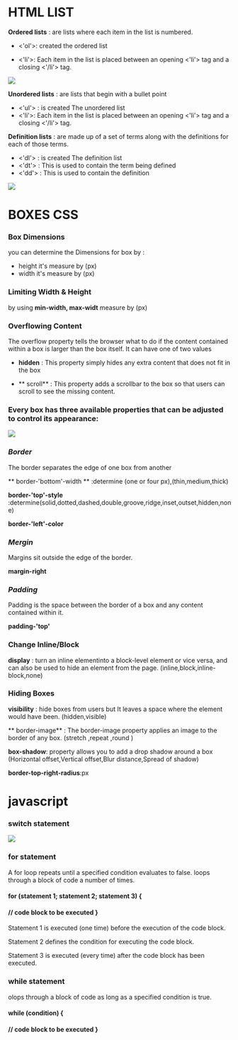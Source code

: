 # HTML LIST
**Ordered lists** :
 are lists where each item in the list is numbered.

 * <'ol'>: created the ordered list

* <'li'>: Each item in the list is placed between an opening <'li'> tag and a closing <'/li'> tag.

<img src = 'https://i2.wp.com/www.tutorialbrain.com/wp-content/uploads/2019/01/ordered-list.jpg?fit=474%2C397&ssl=1'>




**Unordered lists** : are lists that begin with a bullet point  

* <'ul'> :  is created The unordered list
* <'li'>: Each item in the list is placed between an opening <'li'> tag and a closing <'/li'> tag.


 
**Definition lists** :  are made up of a set of terms along with the definitions for each of those terms.

 * <'dl'> : is created The definition list
 * <'dt'> : This is used to contain the term being defined
 * <'dd'> : This is used to contain the  definition


 <img src = 'https://i0.wp.com/www.tutorialbrain.com/wp-content/uploads/2019/01/Description-List.jpg?fit=474%2C397&ssl=1'>

 


# BOXES CSS
### Box Dimensions
you can determine the Dimensions for box by :
 * height it's measure by (px)
* width it's measure by (px)

### Limiting Width & Height
by using **min-width, max-widt** measure by (px)


### Overflowing Content 
The overflow property tells the browser what to do if the content contained within a box is larger than the box itself. It can have one of two values
* **hidden** : This property simply hides any extra content that does not fit in the box

* ** scroll** : This property adds a scrollbar to the box so that users can scroll to see the missing content.

### Every box has three available properties that can be adjusted to control its appearance:

<img src = 'https://i.pinimg.com/originals/61/f2/71/61f271bb01d3b693943cae6ca63ec311.png'>

### *Border*
The border separates the edge of one box from another

** border-'bottom'-width ** :determine (one or four px),(thin,medium,thick)

**border-'top'-style** :determine(solid,dotted,dashed,double,groove,ridge,inset,outset,hidden,none)

**border-'left'-color** 

### *Mergin* 
Margins sit outside the edge of the border.

**margin-right**

### *Padding*
Padding is the space between the border of a box and any content contained within it.

**padding-'top'**


### Change Inline/Block
**display** :  turn an inline elementinto a block-level element or vice versa, and can also be used to hide an element from the page.
(inline,block,inline-block,none)

### Hiding Boxes
**visibility** : hide boxes from users but It leaves a space where the element would have been.
(hidden,visible)


** border-image** : The border-image property applies an image to the border of any box.
(stretch ,repeat ,round )

**box-shadow**: property allows you to add a drop shadow around a box
(Horizontal offset,Vertical offset,Blur distance,Spread of shadow)

**border-top-right-radius**:px

# javascript


### switch statement 
<img src = 'https://www.bookofnetwork.com/images/javascript-images/JS_switch-syntax_20Sep16_1827.png'>

### for statement
A for loop repeats until a specified condition evaluates to false.
loops through a block of code a number of times.

#### for (statement 1; statement 2; statement 3) {
#### // code block to be executed }

Statement 1 is executed (one time) before the execution of the code block.

Statement 2 defines the condition for executing the code block.

Statement 3 is executed (every time) after the code block has been executed.


### while statement
olops through a block of code as long as a specified condition is true.

#### while (condition) {
#### // code block to be executed }



 